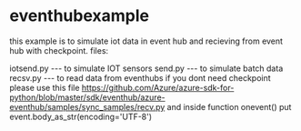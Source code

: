 # eventhubexample
this example is to simulate iot data in event hub and recieving from event hub with checkpoint.
files:

iotsend.py --- to simulate IOT sensors
send.py --- to simulate batch data
recsv.py --- to read data from eventhubs
if you dont need checkpoint please use this file https://github.com/Azure/azure-sdk-for-python/blob/master/sdk/eventhub/azure-eventhub/samples/sync_samples/recv.py  and inside function onevent() put event.body_as_str(encoding='UTF-8')
